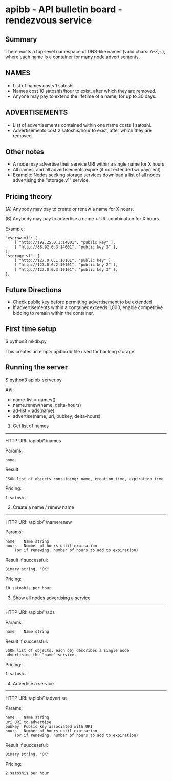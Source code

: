 
apibb - API bulletin board - rendezvous service
===============================================

Summary
-------
There exists a top-level namespace of DNS-like names (valid chars: A-Z,-.),
where each name is a container for many node advertisements.

NAMES
-----
* List of names costs 1 satoshi.
* Names cost 10 satoshis/hour to exist, after which they are removed.
* Anyone may pay to extend the lifetime of a name, for up to 30 days.

ADVERTISEMENTS
--------------
* List of advertisements contained within one name costs 1 satoshi.
* Advertisements cost 2 satoshis/hour to exist, after which they are removed.

Other notes
-----------
* A node may advertise their service URI within a single name for X hours
* All names, and all advertisements expire (if not extended w/ payment)
* Example:  Nodes seeking storage services download a list of all nodes
    advertising the "storage.v1" service.

Pricing theory
--------------
(A) Anybody may pay to create or renew a name for X hours.

(B) Anybody may pay to advertise a name + URI combination for X hours.


Example:

	"escrow.v1": [
		[ "http://192.25.0.1:14001", "public key" ],
		[ "http://88.92.0.3:14001", "public key 3" ],
	],
	"storage.v1": [
		[ "http://127.0.0.1:10101", "public key" ],
		[ "http://127.0.0.2:10101", "public key 2" ],
		[ "http://127.0.0.3:10101", "public key 3" ],
	],


Future Directions
-----------------
* Check public key before permitting advertisement to be extended
* If advertisements within a container exceeds 1,000, enable competitive
  bidding to remain within the container.



First time setup
----------------
$ python3 mkdb.py

This creates an empty apibb.db file used for backing storage.


Running the server
------------------
$ python3 apibb-server.py


API;

* name-list = names()
* name.renew(name, delta-hours)
* ad-list = ads(name)
* advertise(name, uri, pubkey, delta-hours)



1. Get list of names
--------------------

HTTP URI: /apibb/1/names

Params:

	none

Result:

	JSON list of objects containing: name, creation time, expiration time

Pricing:

	1 satoshi


2. Create a name / renew name
-----------------------------

HTTP URI: /apibb/1/namerenew

Params:

	name	Name string
	hours	Number of hours until expiration
		(or if renewing, number of hours to add to expiration)

Result if successful:

	Binary string, "OK"

Pricing:

	10 satoshis per hour


3. Show all nodes advertising a service
---------------------------------------

HTTP URI: /apibb/1/ads

Params:

	name	Name string

Result if successful:

	JSON list of objects, each obj describes a single node
	advertising the "name" service.

Pricing:

	1 satoshi


4. Advertise a service
----------------------

HTTP URI: /apibb/1/advertise

Params:

	name	Name string
	uri	URI to advertise
	pubkey	Public key associated with URI
	hours	Number of hours until expiration
		(or if renewing, number of hours to add to expiration)

Result if successful:

	Binary string, "OK"

Pricing:

	2 satoshis per hour

